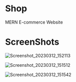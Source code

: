 # Shop


MERN E-commerce Website 


# ScreenShots 

![Screenshot_20230312_152113](https://user-images.githubusercontent.com/94097778/224537260-75175268-4e26-4c9c-b1a3-bab3190553ff.png)



![Screenshot_20230312_151512](https://user-images.githubusercontent.com/94097778/224537283-0ef5b554-65d3-4ef5-ba07-66d9adbbdae9.png)


![Screenshot_20230312_151542](https://user-images.githubusercontent.com/94097778/224537291-8c860e0b-5a31-4c0b-bfcc-213d793ee6a6.png)
